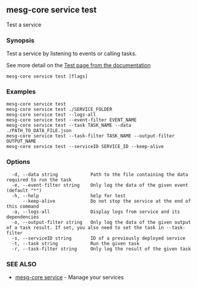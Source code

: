 ## mesg-core service test

Test a service

### Synopsis

Test a service by listening to events or calling tasks.

See more detail on the [Test page from the documentation](https://docs.mesg.tech/service/test.html)

```
mesg-core service test [flags]
```

### Examples

```
mesg-core service test
mesg-core service test ./SERVICE_FOLDER
mesg-core service test --logs-all
mesg-core service test --event-filter EVENT_NAME
mesg-core service test --task TASK_NAME --data ./PATH_TO_DATA_FILE.json
mesg-core service test --task-filter TASK_NAME --output-filter OUTPUT_NAME
mesg-core service test --serviceID SERVICE_ID --keep-alive
```

### Options

```
  -d, --data string            Path to the file containing the data required to run the task
  -e, --event-filter string    Only log the data of the given event (default "*")
  -h, --help                   help for test
      --keep-alive             Do not stop the service at the end of this command
  -a, --logs-all               Display logs from service and its dependencies
  -o, --output-filter string   Only log the data of the given output of a task result. If set, you also need to set the task in --task-filter
  -s, --serviceID string       ID of a previously deployed service
  -t, --task string            Run the given task
  -r, --task-filter string     Only log the result of the given task
```

### SEE ALSO

* [mesg-core service](mesg-core_service.md)	 - Manage your services

